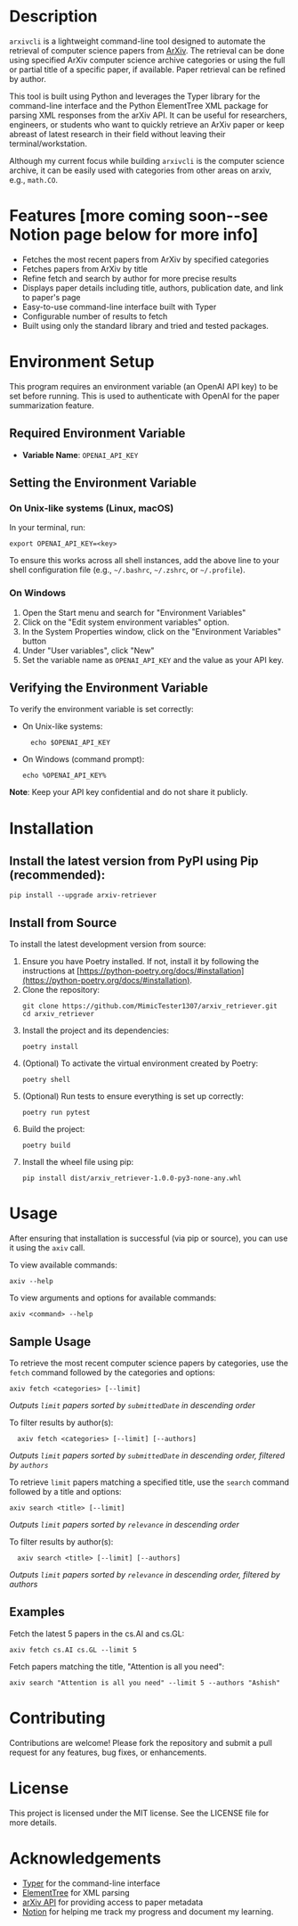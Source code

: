 # Description
`arxivcli` is a lightweight command-line tool designed to automate the retrieval of computer science papers from
[ArXiv](https://arxiv.org/). The retrieval can be done using specified ArXiv computer science archive categories or 
using the full or partial title of a specific paper, if available. Paper retrieval can be refined by author.

This tool is built using Python and leverages the Typer library for the command-line interface and the Python ElementTree
XML package for parsing XML responses from the arXiv API. It can be useful for researchers, engineers, or students who
want to quickly retrieve an ArXiv paper or keep abreast of latest research in their field without leaving their
terminal/workstation.

Although my current focus while building `arxivcli` is the computer science archive, it can be easily 
used with categories from other areas on arxiv, e.g., `math.CO`.

# Features [more coming soon--see Notion page below for more info]
- Fetches the most recent papers from ArXiv by specified categories
- Fetches papers from ArXiv by title
- Refine fetch and search by author for more precise results
- Displays paper details including title, authors, publication date, and link to paper's page
- Easy-to-use command-line interface built with Typer
- Configurable number of results to fetch
- Built using only the standard library and tried and tested packages.

# Environment Setup
This program requires an environment variable (an OpenAI API key) to be set before running. This is used to authenticate
with OpenAI for the paper summarization feature.

## Required Environment Variable
- **Variable Name**: `OPENAI_API_KEY`

## Setting the Environment Variable

### On Unix-like systems (Linux, macOS)
In your terminal, run:
```shell
export OPENAI_API_KEY=<key>
```
To ensure this works across all shell instances, add the above line to your shell configuration file
(e.g., `~/.bashrc`, `~/.zshrc`, or `~/.profile`).

### On Windows
1. Open the Start menu and search for "Environment Variables"
2. Click on the "Edit system environment variables" option.
3. In the System Properties window, click on the "Environment Variables" button
4. Under "User variables", click "New"
5. Set the variable name as `OPENAI_API_KEY` and the value as your API key.

## Verifying the Environment Variable

To verify the environment variable is set correctly:

- On Unix-like systems:
  ```shell
    echo $OPENAI_API_KEY
    ```
- On Windows (command prompt):
  ```
  echo %OPENAI_API_KEY%
  ```
**Note**: Keep your API key confidential and do not share it publicly.

# Installation

## Install the latest version from PyPI using Pip (recommended):

```shell
pip install --upgrade arxiv-retriever
```

## Install from Source

To install the latest development version from source:
1. Ensure you have Poetry installed. If not, install it by following the instructions at [https://python-poetry.org/docs/#installation](https://python-poetry.org/docs/#installation).
2. Clone the repository:
    ```shell
    git clone https://github.com/MimicTester1307/arxiv_retriever.git
    cd arxiv_retriever  
    ```
3. Install the project and its dependencies:
    ```shell
    poetry install
    ```
4. (Optional) To activate the virtual environment created by Poetry:
    ```shell
    poetry shell
    ```
5. (Optional) Run tests to ensure everything is set up correctly:
    ```shell
    poetry run pytest
    ```
6. Build the project:
    ```shell
    poetry build
    ```
7. Install the wheel file using pip:
    ```shell
    pip install dist/arxiv_retriever-1.0.0-py3-none-any.whl
    ```

# Usage

After ensuring that installation is successful (via pip or source), you can use it using the `axiv` call.

To view available commands:
```shell
axiv --help
```

To view arguments and options for available commands:
```shell
axiv <command> --help
```

## Sample Usage

To retrieve the most recent computer science papers by categories, use the `fetch` command followed by the categories and 
options:
   ```shell
   axiv fetch <categories> [--limit]
   ```
*Outputs `limit` papers sorted by `submittedDate` in descending order*

To filter results by author(s):
```shell
  axiv fetch <categories> [--limit] [--authors]
```
*Outputs `limit` papers sorted by `submittedDate` in descending order, filtered by `authors`*


To retrieve `limit` papers matching a specified title, use the `search` command followed by a title and options:
   ```shell
   axiv search <title> [--limit]
   ```
*Outputs `limit` papers sorted by `relevance` in descending order*

To filter results by author(s):
```shell
  axiv search <title> [--limit] [--authors]
```
*Outputs `limit` papers sorted by `relevance` in descending order, filtered by authors*


## Examples
Fetch the latest 5 papers in the cs.AI and cs.GL:
   ```shell
   axiv fetch cs.AI cs.GL --limit 5
   ```

Fetch papers matching the title, "Attention is all you need":
   ```shell
   axiv search "Attention is all you need" --limit 5 --authors "Ashish"
   ```

# Contributing
Contributions are welcome! Please fork the repository and submit a pull request for any features, bug fixes, or
enhancements.

# License
This project is licensed under the MIT license. See the LICENSE file for more details.

# Acknowledgements
- [Typer](https://typer.tiangolo.com/) for the command-line interface
- [ElementTree](https://docs.python.org/3/library/xml.etree.elementtree.html) for XML parsing
- [arXiv API](https://info.arxiv.org/help/api/basics.html) for providing access to paper metadata
- [Notion](https://clover-gymnast-aeb.notion.site/ArXiv-Retriever-630d06d96edf4bfea17248cc890c021e?pvs=4) for helping me 
  track my progress and document my learning.
